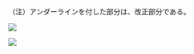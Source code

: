 （注）アンダーラインを付した部分は、改正部分である。

![](https://www.nta.go.jp/tmp/913e0247-698e-4028-8b9f-4d595a2c0243/images/4a46d6d94d5f9d405b5f519c8132c7cbb57b8ec8c86caf783769cc70595fa54e.jpg)

![](https://www.nta.go.jp/tmp/913e0247-698e-4028-8b9f-4d595a2c0243/images/9abcc22b552ddc485dc5a6c0c28b8d062a9d8bf00fab666b684cba0470eddbcd.jpg)
